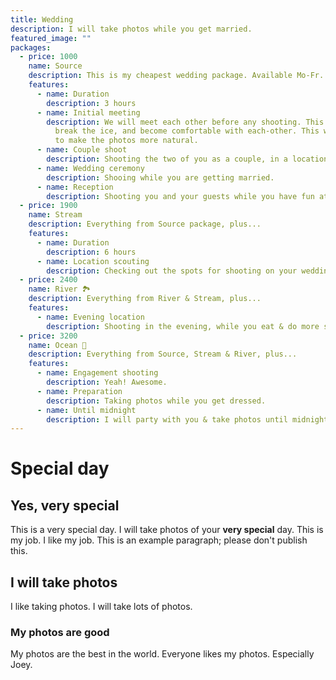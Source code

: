 ```yaml
---
title: Wedding
description: I will take photos while you get married.
featured_image: ""
packages:
  - price: 1000
    name: Source
    description: This is my cheapest wedding package. Available Mo-Fr.
    features:
      - name: Duration
        description: 3 hours
      - name: Initial meeting
        description: We will meet each other before any shooting. This meeting serves to
          break the ice, and become comfortable with each-other. This will help
          to make the photos more natural.
      - name: Couple shoot
        description: Shooting the two of you as a couple, in a location of your choice.
      - name: Wedding ceremony
        description: Shooing while you are getting married.
      - name: Reception
        description: Shooting you and your guests while you have fun at the reception.
  - price: 1900
    name: Stream
    description: Everything from Source package, plus...
    features:
      - name: Duration
        description: 6 hours
      - name: Location scouting
        description: Checking out the spots for shooting on your wedding day.
  - price: 2400
    name: River 🏞️
    description: Everything from River & Stream, plus...
    features:
      - name: Evening location
        description: Shooting in the evening, while you eat & do more stuff.
  - price: 3200
    name: Ocean 🌊
    description: Everything from Source, Stream & River, plus...
    features:
      - name: Engagement shooting
        description: Yeah! Awesome.
      - name: Preparation
        description: Taking photos while you get dressed.
      - name: Until midnight
        description: I will party with you & take photos until midnight.
---
```

# Special day

## Yes, very special

This is a very special day. I will take photos of your **very special** day. This is my job. I like my job. This is an example paragraph; please don't publish this.

## I will take photos

I like taking photos. I will take lots of photos.

### My photos are good

My photos are the best in the world. Everyone likes my photos. Especially Joey.
